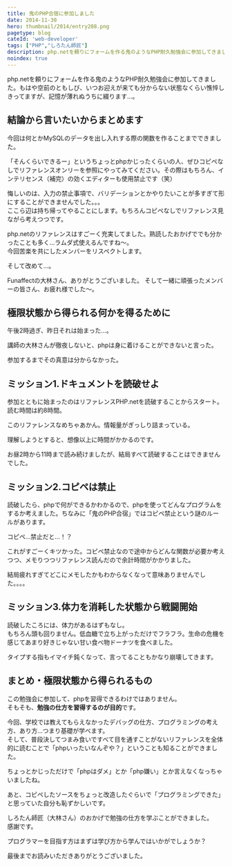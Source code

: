 ```yaml
---
title: 鬼のPHP合宿に参加しました
date: 2014-11-30
hero: thumbnail/2014/entry208.png
pagetype: blog
cateId: 'web-developer'
tags: ["PHP","しろたん師匠"]
description: php.netを頼りにフォームを作る鬼のようなPHP耐久勉強会に参加してきました。もはや空前のともしび、いつお迎えが来ても分からない状態なくらい憔悴しきってますが、記憶が薄れぬうちに綴ります…。
noindex: true
---
```

php.netを頼りにフォームを作る鬼のようなPHP耐久勉強会に参加してきました。もはや空前のともしび、いつお迎えが来ても分からない状態なくらい憔悴しきってますが、記憶が薄れぬうちに綴ります…。



## 結論から言いたいからまとめます
今回は何とかMySQLのデータを出し入れする際の関数を作ることまでできました。

「そんくらいできるー」というちょっとphpかじったくらいの人、ぜひコピペなしでリファレンスオンリーを参照にやってみてください。その際はもちろん、インテリセンス（補完）の効くエディターも使用禁止です（笑）


悔しいのは、入力の禁止事項で、バリデーションとかやりたいことが多すぎて形にすることができませんでした。。。<br>
ここら辺は持ち帰ってやることにします。もちろんコピペなしでリファレンス見ながら考えつつです。

php.netのリファレンスはすごーく充実してました。熟読したおかげででも分かったことも多く…ラムダ式使えるんですね～。<br>
今回苦楽を共にしたメンバーをリスペクトします。

そして改めて…。

Funaffectの大林さん、ありがとうございました。
そして一緒に頑張ったメンバーの皆さん、お疲れ様でした～。


## 極限状態から得られる何かを得るために
午後2時過ぎ、昨日それは始まった…。

講師の大林さんが徹夜しないと、phpは身に着けることができないと言った。

参加するまでその真意は分からなかった。

## ミッション1.ドキュメントを読破せよ
参加とともに始まったのはリファレンスPHP.netを読破することからスタート。
読む時間は約8時間。

このリファレンスなめちゃあかん。情報量がぎっしり詰まっている。

理解しようとすると、想像以上に時間がかかるのです。

お昼2時から11時まで読み続けましたが、結局すべて読破することはできませんでした。
## ミッション2.コピペは禁止
読破したら、phpで何ができるかわかるので、phpを使ってどんなプログラムをするか考えました。ちなみに「鬼のPHP合宿」ではコピペ禁止という謎のルールがあります。

コピペ…禁止だと…！？

これがすごーくキツかった。コピペ禁止なので途中からどんな関数が必要か考えつつ、メモりつつリファレンス読んだので余計時間がかかりました。

結局疲れすぎてどこにメモしたかもわからなくなって意味ありませんでした。。。。
## ミッション3.体力を消耗した状態から戦闘開始
読破したころには、体力があるはずもなし。<br>
もちろん頭も回りません。低血糖で立ち上がっただけでフラフラ。生命の危機を感じてあまり好きじゃない甘い食べ物ドーナツを食べました。

タイプする指もイマイチ鈍くなって、言ってることもかなり崩壊してきます。
## まとめ・極限状態から得られるもの
この勉強会に参加して、phpを習得できるわけではありません。<br>
そもそも、**勉強の仕方を習得するのが目的**です。

今回、学校では教えてもらえなかったデバッグの仕方、プログラミングの考え方、あり方…つまり基礎が学べます。<br>
そして、普段決してつまみ食いですべて目を通すことがないリファレンスを全体的に読むことで「phpいったいなんぞや？」ということも知ることができました。

ちょっとかじっただけで「phpはダメ」とか「php嫌い」とか言えなくなっちゃいましたね。

あと、コピペしたソースをちょっと改造したぐらいで「プログラミングできた」と思っていた自分も恥ずかしいです。

しろたん師匠（大林さん）のおかげで勉強の仕方を学ぶことができました。<br>
感謝です。

プログラマーを目指す方はまずは学び方から学んではいかがでしょうか？

最後までお読みいただきありがとうございました。

<prof></prof>
